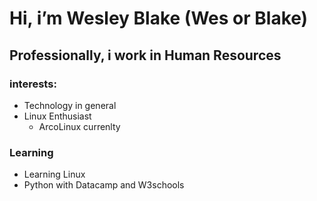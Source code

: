 # Hi, i’m Wesley Blake (Wes or Blake)
## Professionally, i work in Human Resources
### interests:
- Technology in general
- Linux Enthusiast
  - ArcoLinux currenlty
### Learning
- Learning Linux
- Python with Datacamp and W3schools

<!---
Wblake95/Wblake95 is a ✨ special ✨ repository because its `README.md` (this file) appears on your GitHub profile.
You can click the Preview link to take a look at your changes.
--->
